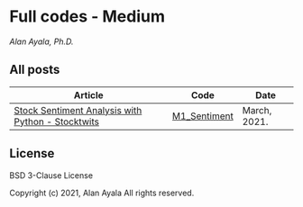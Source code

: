 
Full codes - Medium
====================

*Alan Ayala, Ph.D.*



All posts
---------

Article | Code | Date 
------------ | ------------- | -------------
[Stock Sentiment Analysis with Python - Stocktwits](https://medium.com/@novachrono/3065a148c54f?source=friends_link&sk=8a5bd3f9e7b90db8b9d82c5b024b9293)| [M1_Sentiment](https://github.com/af-ayala/Medium/blob/master/M1_get_sentiment_data.py) | March, 2021.



License
-------

BSD 3-Clause License

Copyright (c) 2021, Alan Ayala
All rights reserved.

